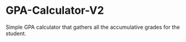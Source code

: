 # GPA-Calculator-V2
Simple GPA calculator that gathers all the accumulative grades for the student.
